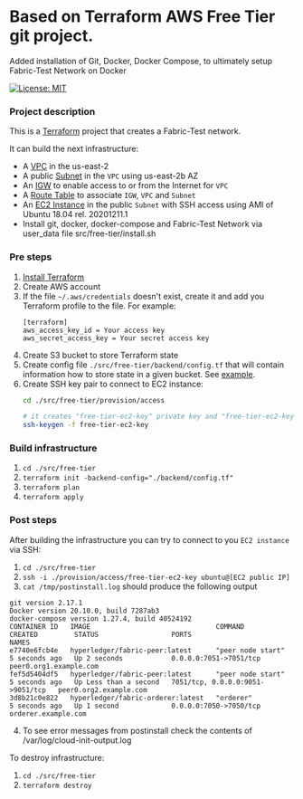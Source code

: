 # Based on Terraform AWS Free Tier git project.

Added installation of Git, Docker, Docker Compose, to ultimately setup Fabric-Test Network on Docker

[![License: MIT](https://img.shields.io/badge/License-MIT-brightgreen.svg)](./LICENSE)

### Project description

This is a [Terraform](https://www.terraform.io/) project that creates a Fabric-Test network. 

It can build the next infrastructure:

* A [VPC](https://docs.aws.amazon.com/vpc/latest/userguide/what-is-amazon-vpc.html) in the us-east-2
* A public [Subnet](https://docs.aws.amazon.com/vpc/latest/userguide/working-with-vpcs.html#AddaSubnet) in the `VPC` using us-east-2b AZ
* An [IGW](https://docs.aws.amazon.com/vpc/latest/userguide/VPC_Internet_Gateway.html) to enable access to or from the Internet for `VPC`
* A [Route Table](https://docs.aws.amazon.com/vpc/latest/userguide/VPC_Route_Tables.html) to associate `IGW`, `VPC` and `Subnet`
* An [EC2 Instance](https://docs.aws.amazon.com/AWSEC2/latest/UserGuide/concepts.html) in the public `Subnet` with SSH access using AMI of Ubuntu 18.04 rel. 20201211.1
* Install git, docker, docker-compose and Fabric-Test Network via user_data file src/free-tier/install.sh

### Pre steps

1. [Install Terraform](https://learn.hashicorp.com/terraform/getting-started/install.html)
2. Create AWS account
3. If the file `~/.aws/credentials` doesn't exist, create it and add you Terraform profile to the file. For example:
   ```text
   [terraform]
   aws_access_key_id = Your access key
   aws_secret_access_key = Your secret access key 
   ```
4. Create S3 bucket to store Terraform state
5. Create config file `./src/free-tier/backend/config.tf` that will contain information how to store state in a given bucket. See [example](./src/free-tier/backend/example.config.tf).
6. Create SSH key pair to connect to EC2 instance:
   ```bash
   cd ./src/free-tier/provision/access

   # it creates "free-tier-ec2-key" private key and "free-tier-ec2-key.pub" public key
   ssh-keygen -f free-tier-ec2-key
   ``` 
   
### Build infrastructure

1. `cd ./src/free-tier`
2. `terraform init -backend-config="./backend/config.tf"`
3. `terraform plan`
4. `terraform apply`

### Post steps

After building the infrastructure you can try to connect to you `EC2 instance` via SSH:

1. `cd ./src/free-tier`
2. `ssh -i ./provision/access/free-tier-ec2-key ubuntu@[EC2 public IP]`
3. `cat /tmp/postinstall.log` should produce the following output

```text
git version 2.17.1
Docker version 20.10.0, build 7287ab3
docker-compose version 1.27.4, build 40524192
CONTAINER ID   IMAGE                               COMMAND             CREATED         STATUS                  PORTS                              NAMES
e7740e6fcb4e   hyperledger/fabric-peer:latest      "peer node start"   5 seconds ago   Up 2 seconds            0.0.0.0:7051->7051/tcp             peer0.org1.example.com
fef5d5404df5   hyperledger/fabric-peer:latest      "peer node start"   5 seconds ago   Up Less than a second   7051/tcp, 0.0.0.0:9051->9051/tcp   peer0.org2.example.com
3d8b21c0e822   hyperledger/fabric-orderer:latest   "orderer"           5 seconds ago   Up 1 second             0.0.0.0:7050->7050/tcp             orderer.example.com
```
4. To see error messages from postinstall check the contents of /var/log/cloud-init-output.log

To destroy infrastructure:

1. `cd ./src/free-tier`
2. `terraform destroy`
